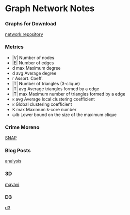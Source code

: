 # Graph Network Notes

### Graphs for Download
[network repository](http://networkrepository.com/)

### Metrics

* |V|  Number of nodes
* |E|  Number of edges
* d  max Maximum degree
* d  avg Average degree
* r  Assort. Coeff.
* |T|  Number of triangles (3-clique)
* |T| avg  Average triangles formed by a edge
* |T| max  Maximum number of triangles formed by a edge
* κ avg   Average local clustering coefficient
* κ  Global clustering coefficient
* K max  Maximum k-core number
* ωlb  Lower bound on the size of the maximum clique 


### Crime Moreno
[SNAP](http://snap.stanford.edu/data/index.html)

### Blog Posts
[analysis](https://www.analyticsvidhya.com/blog/2018/04/introduction-to-graph-theory-network-analysis-python-codes/)

### 3D
[mayavi](https://networkx.github.io/documentation/stable/auto_examples/3d_drawing/mayavi2_spring.html#sphx-glr-auto-examples-3d-drawing-mayavi2-spring-py)

### D3
[d3](https://networkx.github.io/documentation/stable/auto_examples/javascript/force.html#sphx-glr-auto-examples-javascript-force-py)
